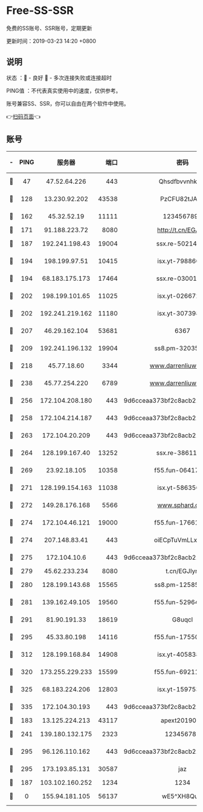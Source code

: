 # Free-SS-SSR

免费的SS账号、SSR账号，定期更新

更新时间：2019-03-23 14:20 +0800

## 说明

状态     ：🙂 - 良好 🙁 - 多次连接失败或连接超时

PING值   ：不代表真实使用中的速度，仅供参考。

账号兼容SS、SSR，你可以自由在两个软件中使用。

👉[扫码页面](https://liesauer.github.io/Free-SS-SSR/)👈

## 账号

|-|PING|服务器|端口|密码|加密方式|区域|
|:----:|:----:|:-----:|-----:|:----:|:----:|:----:|
|🙂|47|47.52.64.226|443|Qhsdfbvvnhkm1|aes-256-cfb|HK|
|🙂|128|13.230.92.202|43538|PzCFU82tJAdZ|aes-256-cfb|JP|
|🙂|162|45.32.52.19|11111|1234567890|aes-256-cfb|JP|
|🙂|171|91.188.223.72|8080|http://t.cn/EGJIyrl|rc4-md5|RU|
|🙂|187|192.241.198.43|19004|ssx.re-50214186|aes-256-cfb|US|
|🙂|194|198.199.97.51|10415|isx.yt-79886038|aes-256-cfb|US|
|🙂|194|68.183.175.173|17464|ssx.re-03001510|aes-256-cfb|US|
|🙂|202|198.199.101.65|11025|isx.yt-02667200|aes-256-cfb|US|
|🙂|202|192.241.219.162|11180|isx.yt-30739892|aes-256-cfb|US|
|🙂|207|46.29.162.104|53681|6367|aes-256-ctr|RU|
|🙂|209|192.241.196.132|19904|ss8.pm-32035389|aes-256-cfb|US|
|🙂|218|45.77.18.60|3344|www.darrenliuwei.com|aes-256-cfb|JP|
|🙂|238|45.77.254.220|6789|www.darrenliuwei.com|aes-256-cfb|SG|
|🙂|256|172.104.208.180|443|9d6cceaa373bf2c8acb22e60b6a58be6|aes-256-cfb|US|
|🙂|258|172.104.214.187|443|9d6cceaa373bf2c8acb22e60b6a58be6|aes-256-cfb|US|
|🙂|263|172.104.20.209|443|9d6cceaa373bf2c8acb22e60b6a58be6|aes-256-cfb|US|
|🙂|264|128.199.167.40|13252|ssx.re-38611403|aes-256-cfb|SG|
|🙂|269|23.92.18.105|10358|f55.fun-06417508|aes-256-cfb|US|
|🙂|271|128.199.154.163|11038|isx.yt-58635648|aes-256-cfb|SG|
|🙂|272|149.28.176.168|5566|www.sphard.com|aes-256-cfb|AU|
|🙂|274|172.104.46.121|19000|f55.fun-17661164|aes-256-cfb|SG|
|🙂|274|207.148.83.41|443|oiECpTuVmLLxk4Ts|aes-256-cfb|AU|
|🙂|275|172.104.10.6|443|9d6cceaa373bf2c8acb22e60b6a58be6|aes-256-cfb|US|
|🙂|279|45.62.233.234|8080|t.cn/EGJIyrl|rc4-md5|CA|
|🙂|280|128.199.143.68|15565|ss8.pm-12585691|aes-256-cfb|SG|
|🙂|281|139.162.49.105|19560|f55.fun-52964087|aes-256-cfb|SG|
|🙂|291|81.90.191.33|18619|G8uqcl|aes-256-cfb|US|
|🙂|295|45.33.80.198|14116|f55.fun-17550990|aes-256-cfb|US|
|🙂|312|128.199.168.84|14908|isx.yt-40583854|aes-256-cfb|SG|
|🙂|320|173.255.229.233|15599|f55.fun-69211621|aes-256-cfb|US|
|🙂|325|68.183.224.206|12803|isx.yt-15975345|aes-256-cfb|SG|
|🙂|335|172.104.30.193|443|9d6cceaa373bf2c8acb22e60b6a58be6|aes-256-cfb|US|
|🙂|183|13.125.224.213|43117|apext2019005|chacha20|KR|
|🙂|241|139.180.132.175|2323|123456789|aes-256-cfb|SG|
|🙂|295|96.126.110.162|443|9d6cceaa373bf2c8acb22e60b6a58be6|aes-256-cfb|US|
|🙂|295|173.193.85.131|30587|jaz|aes-256-cfb|US|
|🙁|187|103.102.160.252|1234|1234|rc4-md5|JP|
|🙁|0|155.94.181.105|56137|wE5^XH8Quw|aes-256-cfb|US|
